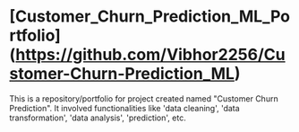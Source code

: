 # [Customer_Churn_Prediction_ML_Portfolio] (https://github.com/Vibhor2256/Customer-Churn-Prediction_ML)

This is a repository/portfolio for project created named "Customer Churn Prediction". It involved functionalities like 'data cleaning', 'data transformation', 'data analysis', 'prediction', etc.

